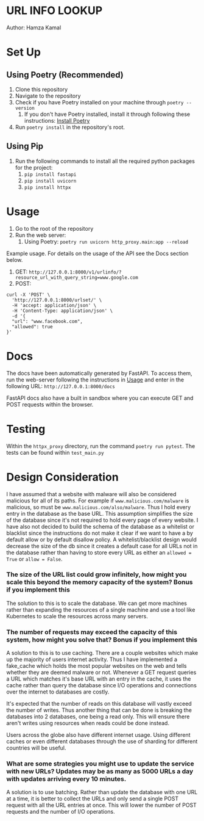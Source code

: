 # URL INFO LOOKUP
Author: Hamza Kamal

# Set Up

## Using Poetry (Recommended)
1. Clone this repository
2. Navigate to the repository
3. Check if you have Poetry installed on your machine through `poetry --version`
   1. If you don't have Poetry installed, install it through following these instructions: [Install Poetry](https://python-poetry.org/docs/#installation)
4. Run `poetry install` in the repository's root.

## Using Pip
1. Run the following commands to install all the required python packages for the project:
   1. `pip install fastapi`
   2. `pip install uvicorn`
   3. `pip install httpx`

# Usage

1. Go to the root of the repository
2. Run the web server:
   1. Using Poetry: `poetry run uvicorn http_proxy.main:app --reload`

Example usage. For details on the usage of the API see the Docs section below.
1. GET: `http://127.0.0.1:8000/v1/urlinfo/?resource_url_with_query_string=www.google.com`
2. POST: 
```
curl -X 'POST' \
  'http://127.0.0.1:8000/urlset/' \
  -H 'accept: application/json' \
  -H 'Content-Type: application/json' \
  -d '{
  "url": "www.facebook.com",
  "allowed": true
}'
```

# Docs

The docs have been automatically generated by FastAPI. To access them, run the web-server following the instructions in [Usage](#usage) and enter in the following URL:
`http://127.0.0.1:8000/docs`

FastAPI docs also have a built in sandbox where you can execute GET and POST requests within the browser.


# Testing

Within the `httpx_proxy` directory, run the command `poetry run pytest`. The tests can be found within `test_main.py`

# Design Consideration

I have assumed that a website with malware will also be considered malicious for all of its paths. For example if `www.malicious.com/malware` is malicious, so must be `www.malicious.com/also/malware`. Thus I hold every entry in the database as the base URL. This assumption simplifies the size of the database since it's not required to hold every page of every website. I have also not decided to build the schema of the database as a whitelist or blacklist since the instructions do not make it clear if we want to have a by default allow or by default disallow policy. A whitelist/blacklist design would decrease the size of the db since it creates a default case for all URLs not in the database rather than having to store every URL as either an `allowed = True` or `allow = False`.

### The size of the URL list could grow infinitely, how might you scale this beyond the memory capacity of the system? Bonus if you implement this

The solution to this is to scale the database. We can get more machines rather than expanding the resources of a single machine and use a tool like Kubernetes to scale the resources across many servers.  

### The number of requests may exceed the capacity of this system, how might you solve that? Bonus if you implement this

A solution to this is to use caching. There are a couple websites which make up the majority of users internet activity. Thus I have implemented a fake_cache which holds the most popular websites on the web and tells whether they are deemed malware or not. Whenever a GET request queries a URL which matches it's base URL with an entry in the cache, it uses the cache rather than query the database since I/O operations and connections over the internet to databases are costly.

It's expected that the number of reads on this database will vastly exceed the number of writes. Thus another thing that can be done is breaking the databases into 2 databases, one being a read only. This will ensure there aren't writes using resources when reads could be done instead.

Users across the globe also have different internet usage. Using different caches or even different databases through the use of sharding for different countries will be useful.

### What are some strategies you might use to update the service with new URLs? Updates may be as many as 5000 URLs a day with updates arriving every 10 minutes.

A solution is to use batching. Rather than update the database with one URL at a time, it is better to collect the URLs and only send a single POST request with all the URL entries at once. This will lower the number of POST requests and the number of I/O operations.